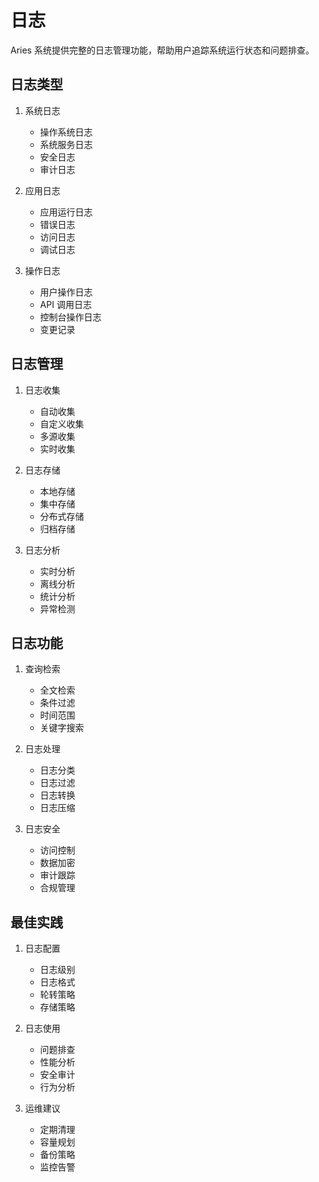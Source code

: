 # 日志

Aries 系统提供完整的日志管理功能，帮助用户追踪系统运行状态和问题排查。

## 日志类型

1. 系统日志
   - 操作系统日志
   - 系统服务日志
   - 安全日志
   - 审计日志

2. 应用日志
   - 应用运行日志
   - 错误日志
   - 访问日志
   - 调试日志

3. 操作日志
   - 用户操作日志
   - API 调用日志
   - 控制台操作日志
   - 变更记录

## 日志管理

1. 日志收集
   - 自动收集
   - 自定义收集
   - 多源收集
   - 实时收集

2. 日志存储
   - 本地存储
   - 集中存储
   - 分布式存储
   - 归档存储

3. 日志分析
   - 实时分析
   - 离线分析
   - 统计分析
   - 异常检测

## 日志功能

1. 查询检索
   - 全文检索
   - 条件过滤
   - 时间范围
   - 关键字搜索

2. 日志处理
   - 日志分类
   - 日志过滤
   - 日志转换
   - 日志压缩

3. 日志安全
   - 访问控制
   - 数据加密
   - 审计跟踪
   - 合规管理

## 最佳实践

1. 日志配置
   - 日志级别
   - 日志格式
   - 轮转策略
   - 存储策略

2. 日志使用
   - 问题排查
   - 性能分析
   - 安全审计
   - 行为分析

3. 运维建议
   - 定期清理
   - 容量规划
   - 备份策略
   - 监控告警 